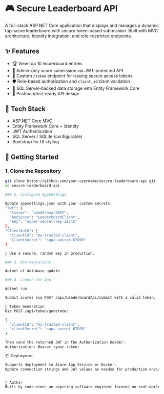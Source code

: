 ﻿# 🎮 Secure Leaderboard API

A full-stack ASP.NET Core application that displays and manages a dynamic top-score leaderboard with secure token-based submission. Built with MVC architecture, Identity integration, and role-restricted endpoints.

## ✨ Features

- 🏆 View top 10 leaderboard entries
- 🔐 Admin-only score submission via JWT-protected API
- 🧾 Custom `/token` endpoint for issuing secure access tokens
- 🛡️ Role-based authorization and `client_id` claim validation
- 💾 SQL Server-backed data storage with Entity Framework Core
- 🧪 Postman/test-ready API design

## 🧰 Tech Stack

- ASP.NET Core MVC
- Entity Framework Core + Identity
- JWT Authentication
- SQL Server / SQLite (configurable)
- Bootstrap for UI styling

## 🚀 Getting Started

### 1. Clone the Repository

```bash
git clone https://github.com/your-username/secure-leaderboard-api.git
cd secure-leaderboard-api

### 2. Configure AppSettings

Update appsettings.json with your custom secrets:
"Jwt": {
  "Issuer": "LeaderboardAPI",
  "Audience": "LeaderboardClient",
  "Key": "super-secret-key-12345"
},
"ClientAuth": {
  "ClientId": "my-trusted-client",
  "ClientSecret": "supa-secret-67890"
}

🔑 Use a secure, random key in production.

### 3. Run Migrations

dotnet ef database update

### 4. Launch the App

dotnet run

Submit scores via POST /api/LeaderboardApi/submit with a valid token.

🔐 Token Generation
Use POST /api/token/generate:

{
  "clientId": "my-trusted-client",
  "clientSecret": "supa-secret-67890"
}

Then send the returned JWT in the Authorization header:
Authorization: Bearer <your-token>

📦 Deployment

Supports deployment to Azure App Service or Docker. 
Update connection strings and JWT values as needed for production environments.


🙌 Author
Built by code-vine: an aspiring software engineer focused on real-world solutions, security, and polish.


